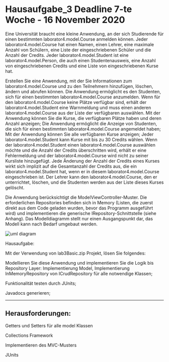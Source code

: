 # Hausaufgabe_3  Deadline 7-te Woche - 16 November 2020

Eine Universität braucht eine kleine Anwendung, an der sich Studierende für einen bestimmten laborator4.model.Course anmelden können. Jeder laborator4.model.Course hat einen Namen, einen Lehrer, eine maximale Anzahl von Schülern, eine Liste der eingeschriebenen Schüler und die Anzahl der Credits. Jeder laborator4.model.Student ist eine laborator4.model.Person, die auch einen Studentenausweis, eine Anzahl von eingeschriebenen Credits und eine Liste von eingeschriebenen Kurse hat. 
 
Erstellen Sie eine Anwendung, mit der Sie Informationen zum laborator4.model.Course und zu den Teilnehmern hinzufügen, löschen, ändern und abrufen können.
Die Anwendung ermöglicht es den Studenten, sich für einen bestimmten laborator4.model.Course anzumelden. Wenn für den laborator4.model.Course keine Plätze verfügbar sind, erhält der laborator4.model.Student eine Warnmeldung und muss einen anderen laborator4.model.Course aus der Liste der verfügbaren auswählen.
Mit der Anwendung können Sie die Kurse, die verfügbaren Plätze haben und deren Anzahl anzeigen;
Die Anwendung ermöglicht die Anzeige von Studenten, die sich für einen bestimmten laborator4.model.Course angemeldet haben;
Mit der Anwendung können Sie alle verfügbaren Kurse anzeigen;
Jeder laborator4.model.Student kann Kurse mit bis zu 30 Credits wählen. Wenn der laborator4.model.Student einen laborator4.model.Course auswählen möchte und die Anzahl der Credits überschritten wird, erhält er eine Fehlermeldung und der laborator4.model.Course wird nicht zu seiner Kursliste hinzugefügt.
Jede Änderung der Anzahl der Credits eines Kurses wirkt sich implizit auf die Gesamtanzahl der Credits aus, die ein laborator4.model.Student hat, wenn er in diesem laborator4.model.Course eingeschrieben ist.
Der Lehrer kann den laborator4.model.Course, den er unterrichtet, löschen, und die Studenten werden aus der Liste dieses Kurses gelöscht.
 
Die Anwendung berücksichtigt die ModelViewController-Muster. Die erforderlichen Repositories befinden sich in Memory (Listen, die zuerst direkt aus dem Code geladen wurden, bevor das Programm ausgeführt wird) und implementieren die generische IRepository-Schnittstelle (siehe Anhang).
Das Modelldiagramm stellt nur einen Ausgangspunkt dar, das Modell kann nach Bedarf umgebaut werden. 

![uml diagram](https://github.com/MapUBB2020/Hausaufgabe_3/blob/main/UML_Diagram.png?raw=true)

Hausaufgabe:

Mit der Verwendung von lab3Basic.zip Projekt, lösen Sie folgendes:

Modellieren Sie diese Anwendung und implementieren Sie die Logik bis Repository Layer: Implementierung Model, Implementierung InMemoryRepository von ICrudRepository für alle notwendige Klassen;

Funktionalität testen durch JUnits;

Javadocs generieren;


----------------------------------------------------------------------------------------------------------------
Herausforderungen:
----------------------------------------------------------------------------------------------------------------

Getters und Setters für alle model Klassen

Collections Framework

Implementieren des MVC-Musters

JUnits
